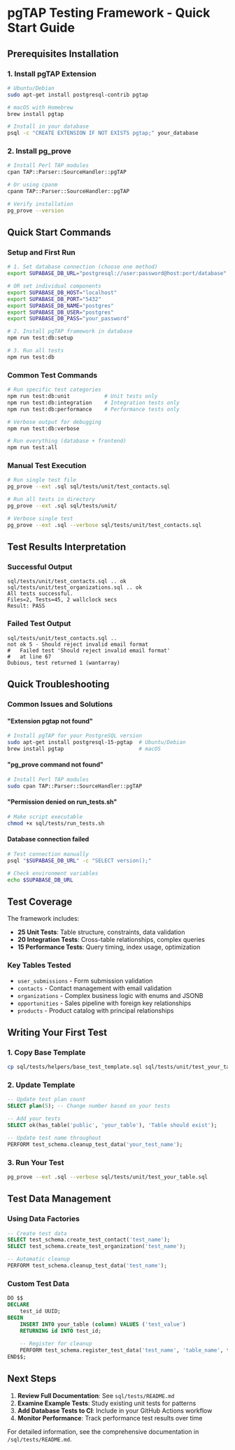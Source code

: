 # pgTAP Testing Framework - Quick Start Guide

## Prerequisites Installation

### 1. Install pgTAP Extension
```bash
# Ubuntu/Debian
sudo apt-get install postgresql-contrib pgtap

# macOS with Homebrew  
brew install pgtap

# Install in your database
psql -c "CREATE EXTENSION IF NOT EXISTS pgtap;" your_database
```

### 2. Install pg_prove
```bash
# Install Perl TAP modules
cpan TAP::Parser::SourceHandler::pgTAP

# Or using cpanm
cpanm TAP::Parser::SourceHandler::pgTAP

# Verify installation
pg_prove --version
```

## Quick Start Commands

### Setup and First Run
```bash
# 1. Set database connection (choose one method)
export SUPABASE_DB_URL="postgresql://user:password@host:port/database"

# OR set individual components
export SUPABASE_DB_HOST="localhost"
export SUPABASE_DB_PORT="5432" 
export SUPABASE_DB_NAME="postgres"
export SUPABASE_DB_USER="postgres"
export SUPABASE_DB_PASS="your_password"

# 2. Install pgTAP framework in database
npm run test:db:setup

# 3. Run all tests
npm run test:db
```

### Common Test Commands
```bash
# Run specific test categories
npm run test:db:unit           # Unit tests only
npm run test:db:integration    # Integration tests only  
npm run test:db:performance    # Performance tests only

# Verbose output for debugging
npm run test:db:verbose

# Run everything (database + frontend)
npm run test:all
```

### Manual Test Execution
```bash
# Run single test file
pg_prove --ext .sql sql/tests/unit/test_contacts.sql

# Run all tests in directory
pg_prove --ext .sql sql/tests/unit/

# Verbose single test
pg_prove --ext .sql --verbose sql/tests/unit/test_contacts.sql
```

## Test Results Interpretation

### Successful Output
```
sql/tests/unit/test_contacts.sql .. ok
sql/tests/unit/test_organizations.sql .. ok
All tests successful.
Files=2, Tests=45, 2 wallclock secs
Result: PASS
```

### Failed Test Output
```
sql/tests/unit/test_contacts.sql .. 
not ok 5 - Should reject invalid email format
#   Failed test 'Should reject invalid email format'
#   at line 67
Dubious, test returned 1 (wantarray)
```

## Quick Troubleshooting

### Common Issues and Solutions

#### "Extension pgtap not found"
```bash
# Install pgTAP for your PostgreSQL version
sudo apt-get install postgresql-15-pgtap  # Ubuntu/Debian
brew install pgtap                        # macOS
```

#### "pg_prove command not found"
```bash
# Install Perl TAP modules
sudo cpan TAP::Parser::SourceHandler::pgTAP
```

#### "Permission denied on run_tests.sh"
```bash
# Make script executable
chmod +x sql/tests/run_tests.sh
```

#### Database connection failed
```bash
# Test connection manually
psql "$SUPABASE_DB_URL" -c "SELECT version();"

# Check environment variables
echo $SUPABASE_DB_URL
```

## Test Coverage

The framework includes:

- **25 Unit Tests**: Table structure, constraints, data validation
- **20 Integration Tests**: Cross-table relationships, complex queries  
- **15 Performance Tests**: Query timing, index usage, optimization

### Key Tables Tested
- `user_submissions` - Form submission validation
- `contacts` - Contact management with email validation
- `organizations` - Complex business logic with enums and JSONB
- `opportunities` - Sales pipeline with foreign key relationships
- `products` - Product catalog with principal relationships

## Writing Your First Test

### 1. Copy Base Template
```bash
cp sql/tests/helpers/base_test_template.sql sql/tests/unit/test_your_table.sql
```

### 2. Update Template
```sql
-- Update test plan count
SELECT plan(5); -- Change number based on your tests

-- Add your tests
SELECT ok(has_table('public', 'your_table'), 'Table should exist');

-- Update test name throughout
PERFORM test_schema.cleanup_test_data('your_test_name');
```

### 3. Run Your Test
```bash
pg_prove --ext .sql --verbose sql/tests/unit/test_your_table.sql
```

## Test Data Management

### Using Data Factories
```sql
-- Create test data
SELECT test_schema.create_test_contact('test_name');
SELECT test_schema.create_test_organization('test_name');

-- Automatic cleanup
PERFORM test_schema.cleanup_test_data('test_name');
```

### Custom Test Data
```sql
DO $$
DECLARE
    test_id UUID;
BEGIN
    INSERT INTO your_table (column) VALUES ('test_value') 
    RETURNING id INTO test_id;
    
    -- Register for cleanup
    PERFORM test_schema.register_test_data('test_name', 'table_name', test_id);
END$$;
```

## Next Steps

1. **Review Full Documentation**: See `sql/tests/README.md`
2. **Examine Example Tests**: Study existing unit tests for patterns
3. **Add Database Tests to CI**: Include in your GitHub Actions workflow
4. **Monitor Performance**: Track performance test results over time

For detailed information, see the comprehensive documentation in `/sql/tests/README.md`.